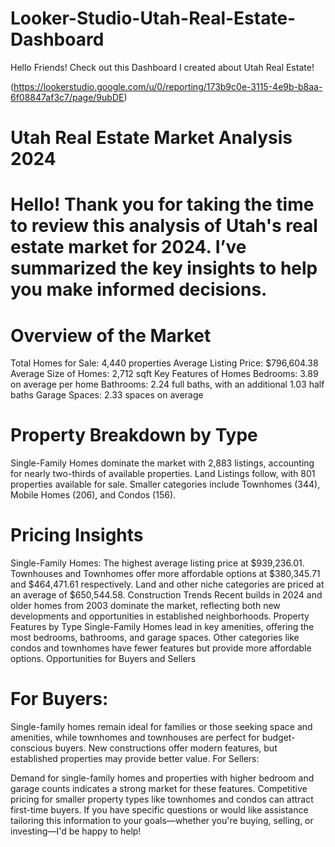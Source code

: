 # Looker-Studio-Utah-Real-Estate-Dashboard
Hello Friends! Check out this Dashboard I created about Utah Real Estate!

(https://lookerstudio.google.com/u/0/reporting/173b9c0e-3115-4e9b-b8aa-6f08847af3c7/page/9ubDE)

# Utah Real Estate Market Analysis 2024

# Hello! Thank you for taking the time to review this analysis of Utah's real estate market for 2024. I’ve summarized the key insights to help you make informed decisions.

# Overview of the Market
Total Homes for Sale: 4,440 properties
Average Listing Price: $796,604.38
Average Size of Homes: 2,712 sqft
Key Features of Homes
Bedrooms: 3.89 on average per home
Bathrooms: 2.24 full baths, with an additional 1.03 half baths
Garage Spaces: 2.33 spaces on average

# Property Breakdown by Type

Single-Family Homes dominate the market with 2,883 listings, accounting for nearly two-thirds of available properties.
Land Listings follow, with 801 properties available for sale.
Smaller categories include Townhomes (344), Mobile Homes (206), and Condos (156).

# Pricing Insights

Single-Family Homes: The highest average listing price at $939,236.01.
Townhouses and Townhomes offer more affordable options at $380,345.71 and $464,471.61 respectively.
Land and other niche categories are priced at an average of $650,544.58.
Construction Trends
Recent builds in 2024 and older homes from 2003 dominate the market, reflecting both new developments and opportunities in established neighborhoods.
Property Features by Type
Single-Family Homes lead in key amenities, offering the most bedrooms, bathrooms, and garage spaces.
Other categories like condos and townhomes have fewer features but provide more affordable options.
Opportunities for Buyers and Sellers

# For Buyers:

Single-family homes remain ideal for families or those seeking space and amenities, while townhomes and townhouses are perfect for budget-conscious buyers.
New constructions offer modern features, but established properties may provide better value.
For Sellers:

Demand for single-family homes and properties with higher bedroom and garage counts indicates a strong market for these features.
Competitive pricing for smaller property types like townhomes and condos can attract first-time buyers.
If you have specific questions or would like assistance tailoring this information to your goals—whether you're buying, selling, or investing—I'd be happy to help!
